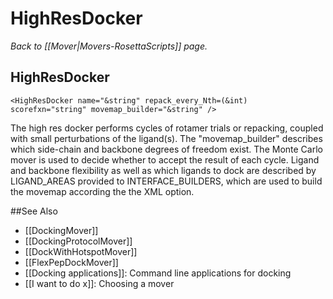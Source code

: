 # HighResDocker
*Back to [[Mover|Movers-RosettaScripts]] page.*
## HighResDocker

```
<HighResDocker name="&string" repack_every_Nth=(&int) scorefxn="string" movemap_builder="&string" />
```

The high res docker performs cycles of rotamer trials or repacking, coupled with small perturbations of the ligand(s). The "movemap\_builder" describes which side-chain and backbone degrees of freedom exist. The Monte Carlo mover is used to decide whether to accept the result of each cycle. Ligand and backbone flexibility as well as which ligands to dock are described by LIGAND\_AREAS provided to INTERFACE\_BUILDERS, which are used to build the movemap according the the XML option.


##See Also

* [[DockingMover]]
* [[DockingProtocolMover]]
* [[DockWithHotspotMover]]
* [[FlexPepDockMover]]
* [[Docking applications]]: Command line applications for docking
* [[I want to do x]]: Choosing a mover